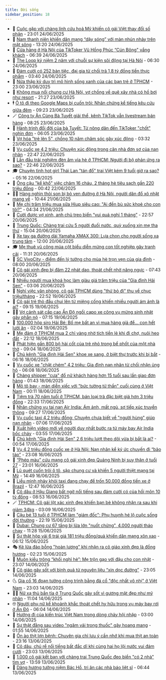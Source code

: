 ```yaml
---
title: Đời sống
sidebar_position: 18
---
```


<!-- dantri-doi-song:START -->
- 🥳 [Cuộc gặp với chàng lính cứu hoả Mỹ khiến cô gái Việt thay đổi số phận](https://dantri.com.vn/doi-song/cuoc-gap-voi-chang-linh-cuu-hoa-my-khien-co-gai-viet-thay-doi-so-phan-20250619155216134.htm) - 23:01 24/06/2025
- 🌁 [Nam thanh niên khiến dân mạng “dậy sóng” với màn nhún nhảy trên mặt sông](https://dantri.com.vn/doi-song/nam-thanh-nien-khien-dan-mang-day-song-voi-man-nhun-nhay-tren-mat-song-20250624195539154.htm) - 13:20 24/06/2025
- 👀 [Cửa hàng ở Hà Nội của TikToker Vũ Hồng Phúc “Cún Bông&quot; vắng khách](https://dantri.com.vn/doi-song/cua-hang-o-ha-noi-cua-tiktoker-vu-hong-phuc-cun-bong-vang-khach-20250624110907337.htm) - 06:39 24/06/2025
- 🐻 [The Loop kỷ niệm 2 năm với chuỗi sự kiện sôi động tại Hà Nội](https://dantri.com.vn/doi-song/the-loop-ky-niem-2-nam-voi-chuoi-su-kien-soi-dong-tai-ha-noi-20250624114835927.htm) - 06:30 24/06/2025
- 🦅 [Đám cưới có 252 bàn tiệc, đại gia từ chối trả 1,8 tỷ đồng tiền thực phẩm](https://dantri.com.vn/doi-song/dam-cuoi-co-252-ban-tiec-dai-gia-tu-choi-tra-18-ty-dong-tien-thuc-pham-20250624093639915.htm) - 03:40 24/06/2025
- 🦩 [Nửa thập kỷ duy trì mô hình sống xanh của các bạn trẻ ở TPHCM](https://dantri.com.vn/doi-song/nua-thap-ky-duy-tri-mo-hinh-song-xanh-cua-cac-ban-tre-o-tphcm-20250623214427373.htm) - 23:00 23/06/2025
- 🦏 [Không mua nổi chung cư Hà Nội, vợ chồng về quê xây nhà có hồ bơi như resort](https://dantri.com.vn/doi-song/khong-mua-noi-chung-cu-ha-noi-vo-chong-ve-que-xay-nha-co-ho-boi-nhu-resort-20250623140253333.htm) - 21:27 23/06/2025
- 🕴 [Ô tô đi theo Google Maps bị cuốn trôi: Nhân chứng kể tiếng kêu cứu giữa đêm](https://dantri.com.vn/doi-song/o-to-di-theo-google-maps-bi-cuon-troi-nhan-chung-ke-tieng-keu-cuu-giua-dem-20250623160837659.htm) - 09:23 23/06/2025
- 🪄 [Công ty Ăn Cùng Bà Tuyết giải thể, kênh TikTok vẫn livestream bán hàng](https://dantri.com.vn/doi-song/cong-ty-an-cung-ba-tuyet-giai-the-kenh-tiktok-van-livestream-ban-hang-20250623145701998.htm) - 08:25 23/06/2025
- 🚦 [Hành trình đổi đời của bà Tuyết: Từ nông dân đến TikToker &quot;chốt&quot; nghìn đơn](https://dantri.com.vn/doi-song/hanh-trinh-doi-doi-cua-ba-tuyet-tu-nong-dan-den-tiktoker-chot-nghin-don-20250623121203252.htm) - 06:05 23/06/2025
- 🤔 [Vợ hóa &quot;trẻ lên 5&quot;, chồng 10 năm chăm sóc gây xúc động](https://dantri.com.vn/doi-song/vo-hoa-tre-len-5-chong-10-nam-cham-soc-gay-xuc-dong-20250615200444483.htm) - 03:32 23/06/2025
- 🚦 [Vụ cuốc xe 4,2 triệu: Chuyện xúc động trong căn nhà đơn sơ của nạn nhân](https://dantri.com.vn/doi-song/vu-cuoc-xe-42-trieu-chuyen-xuc-dong-trong-can-nha-don-so-cua-nan-nhan-20250622204052295.htm) - 22:47 22/06/2025
- 🐎 [Lần đầu trải nghiệm đèn âm vỉa hè ở TPHCM: Người đi bộ phản ứng ra sao?](https://dantri.com.vn/doi-song/lan-dau-trai-nghiem-den-am-via-he-o-tphcm-nguoi-di-bo-phan-ung-ra-sao-20250622201148092.htm) - 22:46 22/06/2025
- 🎓 [Chuyện tình hot girl Thái Lan &quot;tán đổ&quot; trai Việt kém 9 tuổi giờ ra sao?](https://dantri.com.vn/doi-song/chuyen-tinh-hot-girl-thai-lan-tan-do-trai-viet-kem-9-tuoi-gio-ra-sao-20250621162049444.htm) - 05:16 22/06/2025
- 🐘 [Ông cậu &quot;kể khổ&quot; việc chăm 16 cháu, 2 tháng hè tiêu sạch gần 220 triệu đồng](https://dantri.com.vn/doi-song/ong-cau-ke-kho-viec-cham-16-chau-2-thang-he-tieu-sach-gan-220-trieu-dong-20250621130020232.htm) - 00:42 22/06/2025
- 🧑‍🏫 [Hàng nghìn thỏi son bị bỏ ven đường ở Hà Nội, người dân đổ xô nhặt mang về](https://dantri.com.vn/doi-song/hang-nghin-thoi-son-bi-bo-ven-duong-o-ha-noi-nguoi-dan-do-xo-nhat-mang-ve-20250621173048628.htm) - 10:44 21/06/2025
- 🦒 [Mẹ chi trăm triệu mua sữa Hiup siêu cao: &quot;Ai đền bù sức khoẻ cho con tôi?&quot;](https://dantri.com.vn/doi-song/me-chi-tram-trieu-mua-sua-hiup-sieu-cao-ai-den-bu-suc-khoe-cho-con-toi-20250621110209354.htm) - 04:34 21/06/2025
- 🧰 [Cưới được vợ xinh, anh chủ treo biển “vui quá nghỉ 1 tháng”](https://dantri.com.vn/doi-song/cuoi-duoc-vo-xinh-anh-chu-treo-bien-vui-qua-nghi-1-thang-20250620183022982.htm) - 22:57 20/06/2025
- 🧐 [Trung Quốc: Chàng trai cứu 5 người đuối nước, quỳ xuống xin mẹ tha thứ](https://dantri.com.vn/doi-song/trung-quoc-chang-trai-cuu-5-nguoi-duoi-nuoc-quy-xuong-xin-me-tha-thu-20250614191553809.htm) - 15:04 20/06/2025
- 🌮 [Xe tay ga đường dài Yamaha XMAX 300: Lựa chọn cho người sống xa trung tâm](https://dantri.com.vn/doi-song/xe-tay-ga-duong-dai-yamaha-xmax-300-lua-chon-cho-nguoi-song-xa-trung-tam-20250620165426337.htm) - 12:00 20/06/2025
- 🎓 [Mẹ thuê vũ công múa cột biểu diễn mừng con tốt nghiệp gây tranh cãi](https://dantri.com.vn/doi-song/me-thue-vu-cong-mua-cot-bieu-dien-mung-con-tot-nghiep-gay-tranh-cai-20250620170636815.htm) - 11:31 20/06/2025
- 🚀 [SC VivoCity - điểm đến lý tưởng cho mùa hè trọn vẹn của gia đình](https://dantri.com.vn/doi-song/sc-vivocity-diem-den-ly-tuong-cho-mua-he-tron-ven-cua-gia-dinh-20250620142842211.htm) - 08:00 20/06/2025
- 🤖 [Cô gái xinh đẹp bị đâm 22 nhát dao, thoát chết nhờ nâng ngực](https://dantri.com.vn/doi-song/co-gai-xinh-dep-bi-dam-22-nhat-dao-thoat-chet-nho-nang-nguc-20250619165650826.htm) - 07:43 20/06/2025
- 🤩 [Nhiều người mua khoá học làm giàu giá trăm triệu của &quot;Gia đình Hải Sen&quot;](https://dantri.com.vn/doi-song/nhieu-nguoi-mua-khoa-hoc-lam-giau-gia-tram-trieu-cua-gia-dinh-hai-sen-20250619140320995.htm) - 03:06 20/06/2025
- 👹 [Nghỉ việc văn phòng, cô gái TPHCM dùng &quot;thứ bỏ đi&quot; thu về chục triệu/tháng](https://dantri.com.vn/doi-song/nghi-viec-van-phong-co-gai-tphcm-dung-thu-bo-di-thu-ve-chuc-trieuthang-20250620015542583.htm) - 22:52 19/06/2025
- 🦩 [Cô gái trẻ thò đầu chui lên từ miệng cống khiến nhiều người ám ảnh là ai?](https://dantri.com.vn/doi-song/co-gai-tre-tho-dau-chui-len-tu-mieng-cong-khien-nhieu-nguoi-am-anh-la-ai-20250617122150908.htm) - 09:15 19/06/2025
- 🧑‍🏫 [Vợ cảnh sát cấp cao Ấn Độ ngồi capo xe công vụ mừng sinh nhật gây phẫn nộ](https://dantri.com.vn/doi-song/vo-canh-sat-cap-cao-an-do-ngoi-capo-xe-cong-vu-mung-sinh-nhat-gay-phan-no-20250619013758645.htm) - 07:15 19/06/2025
- 🌈 [100.000 hộp siro Hải Bé: Bố mẹ bất an vì mua hàng giả để... con hết lười ăn](https://dantri.com.vn/doi-song/100000-hop-siro-hai-be-bo-me-bat-an-vi-mua-hang-gia-de-con-het-luoi-an-20250619065324872.htm) - 02:04 19/06/2025
- 💃 [Mẹ đảm ở TPHCM mua 2 chỉ vàng nhờ tích tiền lẻ khi đi chợ, nuôi heo đất](https://dantri.com.vn/doi-song/me-dam-o-tphcm-mua-2-chi-vang-nho-tich-tien-le-khi-di-cho-nuoi-heo-dat-20250617172434300.htm) - 22:12 18/06/2025
- 💂 [Phát hiện gần 800 bộ hài cốt của trẻ nhỏ trong bể phốt của một nhà thờ](https://dantri.com.vn/doi-song/phat-hien-gan-800-bo-hai-cot-cua-tre-nho-trong-be-phot-cua-mot-nha-tho-20250618153952366.htm) - 09:04 18/06/2025
- 🦏 [Chủ kênh &quot;Gia đình Hải Sen&quot; khoe xe sang, ở biệt thự trước khi bị bắt](https://dantri.com.vn/doi-song/chu-kenh-gia-dinh-hai-sen-khoe-xe-sang-o-biet-thu-truoc-khi-bi-bat-20250618104615687.htm) - 06:16 18/06/2025
- 🤡 [Vụ cuốc xe &quot;chặt chém&quot; 4,2 triệu: Gia đình nạn nhân từ chối nhận ủng hộ](https://dantri.com.vn/doi-song/vu-cuoc-xe-chat-chem-42-trieu-gia-dinh-nan-nhan-tu-choi-nhan-ung-ho-20250618103603383.htm) - 06:08 18/06/2025
- 🫶 [Chàng shipper &quot;cưa&quot; đổ nữ khách hàng hơn 15 tuổi sau lần giao đơn hàng](https://dantri.com.vn/doi-song/chang-shipper-cua-do-nu-khach-hang-hon-15-tuoi-sau-lan-giao-don-hang-20250616174359799.htm) - 01:43 18/06/2025
- 💪 [Mô tô bay - màn diễn xiếc với &quot;bức tường tử thần&quot; cuối cùng ở Việt Nam](https://dantri.com.vn/doi-song/mo-to-bay-man-dien-xiec-voi-buc-tuong-tu-than-cuoi-cung-o-viet-nam-20250616161617097.htm) - 00:11 18/06/2025
- 🦅 [Tiệm trà 70 năm tuổi ở TPHCM, bán loại trà đặc biệt giá hơn 3 triệu đồng](https://dantri.com.vn/doi-song/tiem-tra-70-nam-tuoi-o-tphcm-ban-loai-tra-dac-biet-gia-hon-3-trieu-dong-20250613195734637.htm) - 22:33 17/06/2025
- 🧠 [Nhân chứng vụ tai nạn Air India: Ám ảnh, mất ngủ, sợ tiếp xúc truyền thông](https://dantri.com.vn/doi-song/nhan-chung-vu-tai-nan-air-india-am-anh-mat-ngu-so-tiep-xuc-truyen-thong-20250617153631654.htm) - 09:27 17/06/2025
- 🦅 [Vụ cuốc taxi 4,2 triệu đồng: Chuyện chưa biết về &quot;người hùng&quot; giúp nạn nhân](https://dantri.com.vn/doi-song/vu-cuoc-taxi-42-trieu-dong-chuyen-chua-biet-ve-nguoi-hung-giup-nan-nhan-20250617132723100.htm) - 07:06 17/06/2025
- 💪 [Xuất hiện video mới về người duy nhất bước ra từ máy bay Air India bốc cháy](https://dantri.com.vn/doi-song/xuat-hien-video-moi-ve-nguoi-duy-nhat-buoc-ra-tu-may-bay-air-india-boc-chay-20250617104213506.htm) - 03:55 17/06/2025
- 🧐 [Chủ kênh &quot;Gia đình Hải Sen&quot; 2,6 triệu lượt theo dõi vừa bị bắt là ai?](https://dantri.com.vn/doi-song/chu-kenh-gia-dinh-hai-sen-26-trieu-luot-theo-doi-vua-bi-bat-la-ai-20250617025706596.htm) - 00:54 17/06/2025
- 👀 [Vụ 4,2 triệu đồng cuốc xe ở Hà Nội: Nạn nhân kể ký ức chuyến đi “bão táp”](https://dantri.com.vn/doi-song/vu-42-trieu-dong-cuoc-xe-o-ha-noi-nan-nhan-ke-ky-uc-chuyen-di-bao-tap-20250616193547527.htm) - 23:08 16/06/2025
- 🎉 [“Phép màu” cứu mạng cô gái xinh đẹp Quảng Ninh bị suy thận ở tuổi 27](https://dantri.com.vn/doi-song/phep-mau-cuu-mang-co-gai-xinh-dep-quang-ninh-bi-suy-than-o-tuoi-27-20250615173132065.htm) - 23:01 16/06/2025
- 💂 [Lũ quét cuốn trôi ô tô, sập chung cư và khiến 5 người thiệt mạng tại Mỹ](https://dantri.com.vn/doi-song/lu-quet-cuon-troi-o-to-sap-chung-cu-va-khien-5-nguoi-thiet-mang-tai-my-20250616165911945.htm) - 14:49 16/06/2025
- 🚀 [Liều mình nhảy khỏi taxi đang chạy để trốn 50.000 đồng tiền xe ở Brazil](https://dantri.com.vn/doi-song/lieu-minh-nhay-khoi-taxi-dang-chay-de-tron-50000-dong-tien-xe-o-brazil-20250616133900768.htm) - 12:47 16/06/2025
- 👹 [Cô dâu ở Hậu Giang bất ngờ nổi tiếng sau đám cưới có của hồi môn 10 tỷ đồng](https://dantri.com.vn/doi-song/co-dau-o-hau-giang-bat-ngo-noi-tieng-sau-dam-cuoi-co-cua-hoi-mon-10-ty-dong-20250614205149575.htm) - 08:53 16/06/2025
- 🪄 [TPHCM: Cô gái lột xác xinh đẹp khiến bạn bè không nhận ra sau khi giảm 34kg](https://dantri.com.vn/doi-song/tphcm-co-gai-lot-xac-xinh-dep-khien-ban-be-khong-nhan-ra-sau-khi-giam-34kg-20250614171227788.htm) - 03:09 16/06/2025
- 🌁 [Cậu bé 13 tuổi ở TPHCM làm &quot;giám đốc&quot;: Phụ huynh hé lộ cuộc sống đời thường](https://dantri.com.vn/doi-song/cau-be-13-tuoi-o-tphcm-lam-giam-doc-phu-huynh-he-lo-cuoc-song-doi-thuong-20250614211012462.htm) - 22:19 15/06/2025
- 🌋 [Dubai: Chung cư 67 tầng bị lửa lớn &quot;nuốt chửng&quot;, 4.000 người tháo chạy](https://dantri.com.vn/doi-song/dubai-chung-cu-67-tang-bi-lua-lon-nuot-chung-4000-nguoi-thao-chay-20250615141734185.htm) - 11:28 15/06/2025
- 🦆 [Sự thật hộp vải 6 trái giá 181 triệu đồng/quả khiến dân mạng xôn xao](https://dantri.com.vn/doi-song/su-that-hop-vai-6-trai-gia-181-trieu-dongqua-khien-dan-mang-xon-xao-20250615114030493.htm) - 06:12 15/06/2025
- 🎭 [Kẻ lừa đảo bỗng &quot;hoàn lương&quot; khi nhận ra cô giáo xinh đẹp là đồng hương](https://dantri.com.vn/doi-song/ke-lua-dao-bong-hoan-luong-khi-nhan-ra-co-giao-xinh-dep-la-dong-huong-20250615081227747.htm) - 02:23 15/06/2025
- 🤡 [Muôn kiểu trông “khối nghỉ hè”: Mẹ trộn gạo với đậu cho con nhặt](https://dantri.com.vn/doi-song/muon-kieu-trong-khoi-nghi-he-me-tron-gao-voi-dau-cho-con-nhat-20250612125849661.htm) - 23:07 14/06/2025
- 🦩 [Cô giáo gây sốt với bình quả từ nguyên liệu “xin dọc đường”](https://dantri.com.vn/doi-song/co-giao-gay-sot-voi-binh-qua-tu-nguyen-lieu-xin-doc-duong-20250609161119428.htm) - 23:05 14/06/2025
- 🌜 [Gia cố 16 đoạn tường công trình bằng đá cổ &quot;độc nhất vô nhị&quot; ở Việt Nam](https://dantri.com.vn/doi-song/gia-co-16-doan-tuong-cong-trinh-bang-da-co-doc-nhat-vo-nhi-o-viet-nam-20250613220041370.htm) - 23:03 14/06/2025
- 🧑‍🏫 [Nữ xạ thủ bắn tỉa ở Trung Quốc gây sốt vì gương mặt đẹp như mỹ nhân](https://dantri.com.vn/doi-song/nu-xa-thu-ban-tia-o-trung-quoc-gay-sot-vi-guong-mat-dep-nhu-my-nhan-20250611224907139.htm) - 11:04 14/06/2025
- 🤓 [Người phụ nữ kể khoảnh khắc thoát chết hy hữu trong vụ máy bay rơi ở Ấn Độ](https://dantri.com.vn/doi-song/nguoi-phu-nu-ke-khoanh-khac-thoat-chet-hy-huu-trong-vu-may-bay-roi-o-an-do-20250614105910604.htm) - 06:04 14/06/2025
- 🤗 [Hướng đi của kiến trúc Việt Nam trong dòng chảy hội nhập](https://dantri.com.vn/doi-song/huong-di-cua-kien-truc-viet-nam-trong-dong-chay-hoi-nhap-20250614090824502.htm) - 03:00 14/06/2025
- 🦒 [Sự thật đằng sau video &quot;ngâm vải trong thuốc&quot; gây hoang mang](https://dantri.com.vn/doi-song/su-that-dang-sau-video-ngam-vai-trong-thuoc-gay-hoang-mang-20250613220221437.htm) - 01:55 14/06/2025
- 💂 [Ồn ào thịt lợn bệnh: Chuyên gia chỉ lưu ý cần nhớ khi mua thịt an toàn](https://dantri.com.vn/doi-song/on-ao-thit-lon-benh-chuyen-gia-chi-luu-y-can-nho-khi-mua-thit-an-toan-20250611175808625.htm) - 23:16 13/06/2025
- 🚀 [Cô dâu, chú rể nổi tiếng bất đắc dĩ khi cùng hai họ lội nước vui đám cưới](https://dantri.com.vn/doi-song/co-dau-chu-re-noi-tieng-bat-dac-di-khi-cung-hai-ho-loi-nuoc-vui-dam-cuoi-20250613173013037.htm) - 23:03 13/06/2025
- 🐲 [1.000 cô gái kết bạn với chàng trai Trung Quốc đeo biển &quot;có 2 nhà&quot; tìm vợ](https://dantri.com.vn/doi-song/1000-co-gai-ket-ban-voi-chang-trai-trung-quoc-deo-bien-co-2-nha-tim-vo-20250613160630304.htm) - 13:59 13/06/2025
- 🎡 [Dâng hương tưởng niệm Bác Hồ, tri ân các nhà báo liệt sĩ](https://dantri.com.vn/doi-song/dang-huong-tuong-niem-bac-ho-tri-an-cac-nha-bao-liet-si-20250613120924613.htm) - 06:44 13/06/2025<!-- dantri-doi-song:END -->
